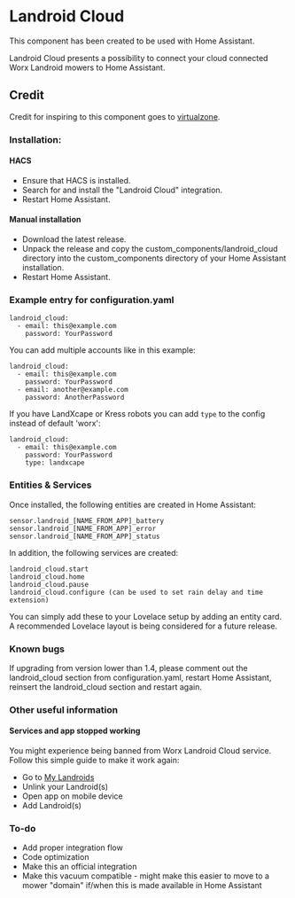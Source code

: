 # Landroid Cloud

This component has been created to be used with Home Assistant.

Landroid Cloud presents a possibility to connect your cloud connected Worx Landroid mowers to Home Assistant.

## Credit

Credit for inspiring to this component goes to [virtualzone](https://github.com/virtualzone).

### Installation:

#### HACS

- Ensure that HACS is installed.
- Search for and install the "Landroid Cloud" integration.
- Restart Home Assistant.

#### Manual installation

- Download the latest release.
- Unpack the release and copy the custom_components/landroid_cloud directory into the custom_components directory of your Home Assistant installation.
- Restart Home Assistant.

### Example entry for configuration.yaml

```
landroid_cloud:
  - email: this@example.com
    password: YourPassword
```

You can add multiple accounts like in this example:

```
landroid_cloud:
  - email: this@example.com
    password: YourPassword
  - email: another@example.com
    password: AnotherPassword
```

If you have LandXcape or Kress robots you can add `type` to the config instead of default 'worx':

```
landroid_cloud:
  - email: this@example.com
    password: YourPassword
    type: landxcape
```

### Entities & Services

Once installed, the following entities are created in Home Assistant:

```
sensor.landroid_[NAME_FROM_APP]_battery
sensor.landroid_[NAME_FROM_APP]_error
sensor.landroid_[NAME_FROM_APP]_status
```

In addition, the following services are created:

```
landroid_cloud.start
landroid_cloud.home
landroid_cloud.pause
landroid_cloud.configure (can be used to set rain delay and time extension)
```

You can simply add these to your Lovelace setup by adding an entity card. A recommended Lovelace layout is being considered for a future release.

### Known bugs

If upgrading from version lower than 1.4, please comment out the landroid_cloud section from configuration.yaml, restart Home Assistant, reinsert the landroid_cloud section and restart again.

### Other useful information
#### Services and app stopped working

You might experience being banned from Worx Landroid Cloud service.
Follow this simple guide to make it work again:
* Go to [My Landroids](https://account.worxlandroid.com/product-items)
* Unlink your Landroid(s)
* Open app on mobile device
* Add Landroid(s)

### To-do

* Add proper integration flow
* Code optimization
* Make this an official integration
* Make this vacuum compatible - might make this easier to move to a mower "domain" if/when this is made available in Home Assistant
